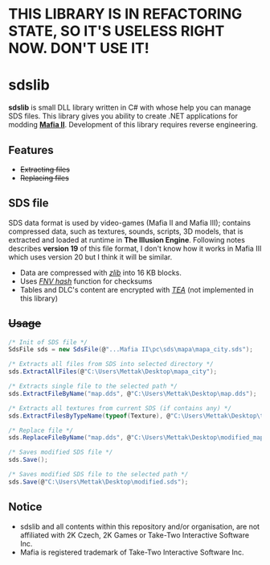 # THIS LIBRARY IS IN REFACTORING STATE, SO IT'S USELESS RIGHT NOW. DON'T USE IT!

# sdslib
<b>sdslib</b> is small DLL library written in C# with whose help you can manage SDS files. This library gives you ability to create .NET applications for modding <a href="https://en.wikipedia.org/wiki/Mafia_II" target=_blank><b>Mafia II</b></a>. Development of this library requires reverse engineering.

## Features
* <s>Extracting files</s>
* <s>Replacing files</s>

## SDS file
SDS data format is used by video-games (Mafia II and Mafia III); contains compressed data, such as textures, sounds, scripts, 3D models, that is extracted and loaded at runtime in <b>The Illusion Engine</b>. Following notes describes <b>version 19</b> of this file format, I don't know how it works in Mafia III which uses version 20 but I think it will be similar.

* Data are compressed with <a href="https://www.zlib.net/" target=_blank><i>zlib</i></a> into 16 KB blocks.
* Uses <a href="https://en.wikipedia.org/wiki/Fowler%E2%80%93Noll%E2%80%93Vo_hash_function" target=_blank><i>FNV hash</i></a> function for checksums
* Tables and DLC's content are encrypted with <a href="https://en.wikipedia.org/wiki/Tiny_Encryption_Algorithm" target=_blank><i>TEA</i></a> (not implemented in this library)

## <s>Usage</s>
```c#
/* Init of SDS file */
SdsFile sds = new SdsFile(@"...Mafia II\pc\sds\mapa\mapa_city.sds");

/* Extracts all files from SDS into selected directory */
sds.ExtractAllFiles(@"C:\Users\Mettak\Desktop\mapa_city");

/* Extracts single file to the selected path */
sds.ExtractFileByName("map.dds", @"C:\Users\Mettak\Desktop\map.dds");

/* Extracts all textures from current SDS (if contains any) */
sds.ExtractFilesByTypeName(typeof(Texture), @"C:\Users\Mettak\Desktop\tex");

/* Replace file */
sds.ReplaceFileByName("map.dds", @"C:\Users\Mettak\Desktop\modified_map.dds");

/* Saves modified SDS file */
sds.Save();

/* Saves modified SDS file to the selected path */
sds.Save(@"C:\Users\Mettak\Desktop\modified.sds");
```

## Notice
* sdslib and all contents within this repository and/or organisation, are not affiliated with 2K Czech, 2K Games or Take-Two Interactive Software Inc.
* Mafia is registered trademark of Take-Two Interactive Software Inc.
